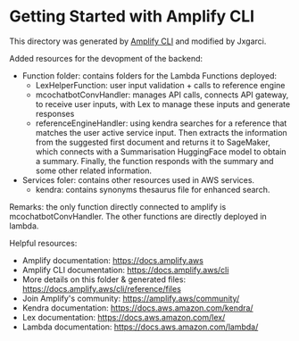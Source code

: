 # Getting Started with Amplify CLI
This directory was generated by [Amplify CLI](https://docs.amplify.aws/cli) and modified by Jxgarci.

Added resources for the devopment of the backend: 
- Function folder: contains folders for the Lambda Functions deployed:
    - LexHelperFunction: user input validation + calls to reference engine
    - mcochatbotConvHandler: manages API calls, connects API gateway, to receive user inputs, with Lex to manage these inputs and generate responses
    - referenceEngineHandler: using kendra searches for a reference that matches the user active service input. Then extracts the information from the suggested first document and returns it to SageMaker, which connects with a Summarisation HuggingFace model to obtain a summary. Finally, the function responds with the summary and some other related information.
- Services foler: contains other resources used in AWS services.
    - kendra: contains synonyms thesaurus file for enhanced search.

Remarks: the only function directly connected to amplify is mcochatbotConvHandler. The other functions are directly deployed in lambda.

Helpful resources:
- Amplify documentation: https://docs.amplify.aws
- Amplify CLI documentation: https://docs.amplify.aws/cli
- More details on this folder & generated files: https://docs.amplify.aws/cli/reference/files
- Join Amplify's community: https://amplify.aws/community/
- Kendra documentation: https://docs.aws.amazon.com/kendra/
- Lex documentation: https://docs.aws.amazon.com/lex/
- Lambda documentation: https://docs.aws.amazon.com/lambda/

